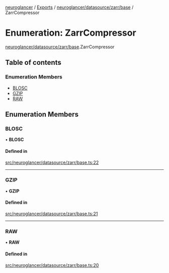 [neuroglancer](../README.md) / [Exports](../modules.md) / [neuroglancer/datasource/zarr/base](../modules/neuroglancer_datasource_zarr_base.md) / ZarrCompressor

# Enumeration: ZarrCompressor

[neuroglancer/datasource/zarr/base](../modules/neuroglancer_datasource_zarr_base.md).ZarrCompressor

## Table of contents

### Enumeration Members

- [BLOSC](neuroglancer_datasource_zarr_base.ZarrCompressor.md#blosc)
- [GZIP](neuroglancer_datasource_zarr_base.ZarrCompressor.md#gzip)
- [RAW](neuroglancer_datasource_zarr_base.ZarrCompressor.md#raw)

## Enumeration Members

### BLOSC

• **BLOSC**

#### Defined in

[src/neuroglancer/datasource/zarr/base.ts:22](https://github.com/ActiveBrainAtlas2/neuroglancer/blob/034b457d/src/neuroglancer/datasource/zarr/base.ts#L22)

___

### GZIP

• **GZIP**

#### Defined in

[src/neuroglancer/datasource/zarr/base.ts:21](https://github.com/ActiveBrainAtlas2/neuroglancer/blob/034b457d/src/neuroglancer/datasource/zarr/base.ts#L21)

___

### RAW

• **RAW**

#### Defined in

[src/neuroglancer/datasource/zarr/base.ts:20](https://github.com/ActiveBrainAtlas2/neuroglancer/blob/034b457d/src/neuroglancer/datasource/zarr/base.ts#L20)
